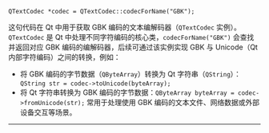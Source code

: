 ```
QTextCodec *codec = QTextCodec::codecForName("GBK");
```

这句代码在 Qt 中用于获取 GBK 编码的文本编解码器（`QTextCodec` 实例）。
`QTextCodec` 是 Qt 中处理不同字符编码的核心类，`codecForName("GBK")` 会查找并返回对应 GBK 编码的编解码器，后续可通过该实例实现 GBK 与 Unicode（Qt 内部字符编码）之间的转换，例如：
- 将 GBK 编码的字节数据（`QByteArray`）转换为 Qt 字符串（`QString`）：`QString str = codec->toUnicode(byteArray);`
- 将 Qt 字符串转换为 GBK 编码的字节数据：`QByteArray byteArray = codec->fromUnicode(str);`
常用于处理使用 GBK 编码的文本文件、网络数据或外部设备交互等场景。

---

